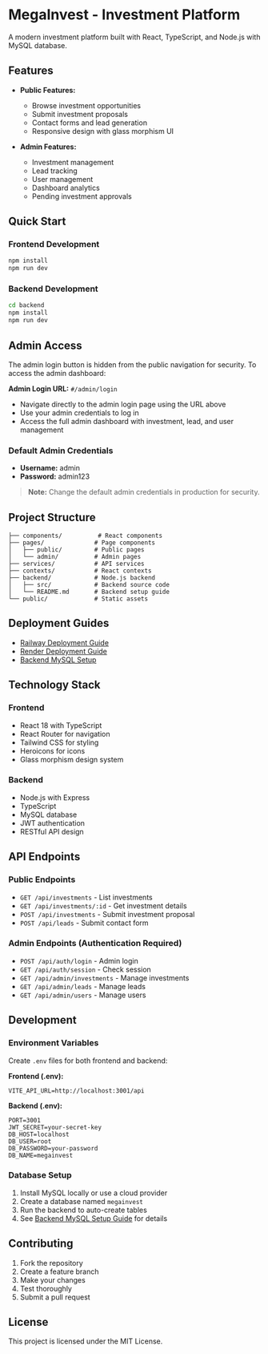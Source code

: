 # MegaInvest - Investment Platform

A modern investment platform built with React, TypeScript, and Node.js with MySQL database.

## Features

- **Public Features:**
  - Browse investment opportunities
  - Submit investment proposals
  - Contact forms and lead generation
  - Responsive design with glass morphism UI

- **Admin Features:**
  - Investment management
  - Lead tracking
  - User management
  - Dashboard analytics
  - Pending investment approvals

## Quick Start

### Frontend Development
```bash
npm install
npm run dev
```

### Backend Development
```bash
cd backend
npm install
npm run dev
```

## Admin Access

The admin login button is hidden from the public navigation for security. To access the admin dashboard:

**Admin Login URL:** `#/admin/login`

- Navigate directly to the admin login page using the URL above
- Use your admin credentials to log in
- Access the full admin dashboard with investment, lead, and user management

### Default Admin Credentials
- **Username:** admin
- **Password:** admin123

> **Note:** Change the default admin credentials in production for security.

## Project Structure

```
├── components/          # React components
├── pages/              # Page components
│   ├── public/         # Public pages
│   └── admin/          # Admin pages
├── services/           # API services
├── contexts/           # React contexts
├── backend/            # Node.js backend
│   ├── src/            # Backend source code
│   └── README.md       # Backend setup guide
└── public/             # Static assets
```

## Deployment Guides

- [Railway Deployment Guide](./RAILWAY_SETUP_GUIDE.md)
- [Render Deployment Guide](./RENDER_DEPLOYMENT_GUIDE.md)
- [Backend MySQL Setup](./backend/MYSQL_SETUP.md)

## Technology Stack

### Frontend
- React 18 with TypeScript
- React Router for navigation
- Tailwind CSS for styling
- Heroicons for icons
- Glass morphism design system

### Backend
- Node.js with Express
- TypeScript
- MySQL database
- JWT authentication
- RESTful API design

## API Endpoints

### Public Endpoints
- `GET /api/investments` - List investments
- `GET /api/investments/:id` - Get investment details
- `POST /api/investments` - Submit investment proposal
- `POST /api/leads` - Submit contact form

### Admin Endpoints (Authentication Required)
- `POST /api/auth/login` - Admin login
- `GET /api/auth/session` - Check session
- `GET /api/admin/investments` - Manage investments
- `GET /api/admin/leads` - Manage leads
- `GET /api/admin/users` - Manage users

## Development

### Environment Variables

Create `.env` files for both frontend and backend:

**Frontend (.env):**
```
VITE_API_URL=http://localhost:3001/api
```

**Backend (.env):**
```
PORT=3001
JWT_SECRET=your-secret-key
DB_HOST=localhost
DB_USER=root
DB_PASSWORD=your-password
DB_NAME=megainvest
```

### Database Setup

1. Install MySQL locally or use a cloud provider
2. Create a database named `megainvest`
3. Run the backend to auto-create tables
4. See [Backend MySQL Setup Guide](./backend/MYSQL_SETUP.md) for details

## Contributing

1. Fork the repository
2. Create a feature branch
3. Make your changes
4. Test thoroughly
5. Submit a pull request

## License

This project is licensed under the MIT License.
